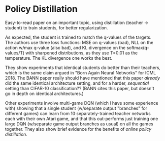 # Policy Distillation

Easy-to-read paper on an important topic, using distillation (teacher ->
student) to train students, for better regularization.

As expected, the student is trained to match the q-values of the targets. The
authors use three loss functions: MSE on q-values (bad), NLL on the action w/max
q-value (also bad), and KL divergence on the softmax(q-values/T) with sharpened
distributions, as they use T=0.01 as the temperature. The KL divergence one
works the best.

They show experiments that identical students do better than their teachers,
which is the same claim argued in "Born Again Neural Networks" for ICML 2018.
The BANN paper really should have mentioned that this paper *already* did the
same identical architecture setting, and for a harder, *sequential* setting than
CIFAR-10 classification?? (BANN cites this paper, but doesn't go in depth on
identical architectures.)

Other experiments involve multi-game DQN (which I have some experience with)
showing that a single student (w/separate output "branches" for different games)
can learn from 10 separately-trained teacher networks each with their own Atari
game, and that this out-performs just training one large DQN (w/separate game
output branches as usual) on all the games together.  They also show brief
evidence for the benefits of *online policy distillation*.
